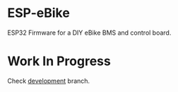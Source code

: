 # ESP-eBike
ESP32 Firmware for a DIY eBike BMS and control board.

# Work In Progress
Check [development](../../tree/development) branch.
